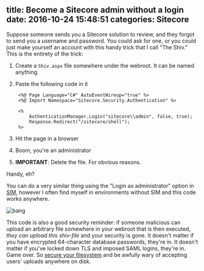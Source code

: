title: Become a Sitecore admin without a login
date: 2016-10-24 15:48:51
categories: Sitecore
---

Suppose someone sends you a Sitecore solution to review, and they forgot to send you a username and password. You could ask for one, or you could just make yourself an account with this handy trick that I call "The Shiv." This is the entirety of the trick:

1. Create a `Shiv.aspx` file somewhere under the webroot. It can be named anything.
2. Paste the following code in it

		<%@ Page Language="C#" AutoEventWireup="true" %>
		<%@ Import Namespace="Sitecore.Security.Authentication" %>

		<%
			AuthenticationManager.Login("sitecore\\admin", false, true);
			Response.Redirect("/sitecore/shell");
		%>

3. Hit the page in a browser
4. Boom, you're an administrator
5. **IMPORTANT**: Delete the file. For obvious reasons.

Handy, eh?

You can do a very similar thing using the "Login as administrator" option in [SIM](http://dl.sitecore.net/updater/sim/), however I often find myself in environments without SIM and this code works anywhere.

![bang](http://i.giphy.com/Njjakmj3DC7pS.gif)

This code is also a good security reminder: if someone malicious can upload an arbitrary file somewhere in your webroot that is then executed, _they can upload this shiv-file_ and your security is gone. It doesn't matter if you have encrypted 64-character database passwords, they're in. It doesn't matter if you've locked down TLS and imposed SAML logins, they're in. Game over. So [secure your filesystem](https://doc.sitecore.net/sitecore_experience_platform/setting_up__maintaining/security_hardening/configuring/secure_the_file_upload_functionality) and be awfully wary of accepting users' uploads anywhere on disk.